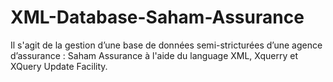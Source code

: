 # XML-Database-Saham-Assurance
Il s'agit de la gestion d’une base de données semi-stricturées d’une agence d’assurance : Saham Assurance à l'aide du language XML, Xquerry et XQuery Update Facility.
